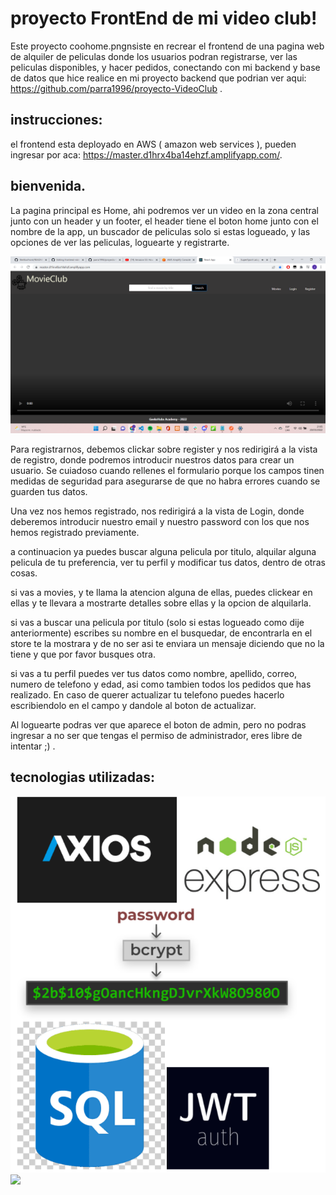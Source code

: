 # proyecto FrontEnd de mi video club! 

Este proyecto coohome.pngnsiste en recrear el frontend de una pagina web de alquiler de peliculas donde los usuarios podran registrarse, ver las peliculas disponibles, y hacer pedidos, conectando con mi backend y base de datos que hice realice en mi proyecto backend que podrian ver aqui: https://github.com/parra1996/proyecto-VideoClub .

## instrucciones: 

el frontend esta deployado en AWS ( amazon web services ), pueden ingresar por aca: https://master.d1hrx4ba14ehzf.amplifyapp.com/.

## bienvenida.

La pagina principal es Home, ahi podremos ver un video en la zona central junto con un header y un footer, el header tiene el boton home junto con el nombre de la app, un buscador de peliculas solo si estas logueado, y las opciones de ver las peliculas, loguearte y registrarte.

![](src/img/homee2.png)

Para registrarnos, debemos clickar sobre register y nos redirigirá a la vista de registro, donde podremos introducir nuestros datos para crear un usuario. Se cuiadoso cuando rellenes el formulario porque los campos tinen medidas de seguridad para asegurarse de que no habra errores cuando se guarden tus datos.

Una vez nos hemos registrado, nos redirigirá a la vista de Login, donde deberemos introducir nuestro email y nuestro password con los que nos hemos registrado previamente.

a continuacion ya puedes buscar alguna pelicula por titulo, alquilar alguna pelicula de tu preferencia, ver tu perfil y modificar tus datos, dentro de otras cosas.

si vas a movies, y te llama la atencion alguna de ellas, puedes clickear en ellas y te llevara a mostrarte detalles sobre ellas y la opcion de alquilarla.

si vas a buscar una pelicula por titulo (solo si estas logueado como dije anteriormente) escribes su nombre en el busquedar, de encontrarla en el store te la mostrara y de no ser asi te enviara un mensaje diciendo que no la tiene y que por favor busques otra.

si vas a tu perfil puedes ver tus datos como nombre, apellido, correo, numero de telefono y edad, asi como tambien todos los pedidos que has realizado. En caso de querer actualizar tu telefono puedes hacerlo escribiendolo en el campo y dandole al boton de actualizar.

Al loguearte podras ver que aparece el boton de admin, pero no podras ingresar a no ser que tengas el permiso de administrador, eres libre de intentar ;) .

## tecnologias utilizadas:

![](src/img/dependencias.png)  ![](src/reactRedux.png)





